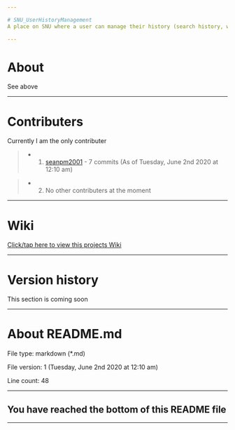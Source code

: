 ```yaml
---

# SNU_UserHistoryManagement
A place on SNU where a user can manage their history (search history, watch history, view history, download history, etc) download/backup, delete, or keep.

---
```


# About

See above

---

# Contributers

Currently I am the only contributer

> * 1. [seanpm2001](https://github.com/seanpm2001/) - 7 commits (As of Tuesday, June 2nd 2020 at 12:10 am)

> * 2. No other contributers at the moment

---

# Wiki

[Click/tap here to view this projects Wiki](https://github.com/seanpm2001/SNU_UserHistoryManagement/wiki)

---

# Version history

This section is coming soon

---

# About README.md

File type: markdown (*.md)

File version: 1 (Tuesday, June 2nd 2020 at 12:10 am)

Line count: 48

---

## You have reached the bottom of this README file

---
